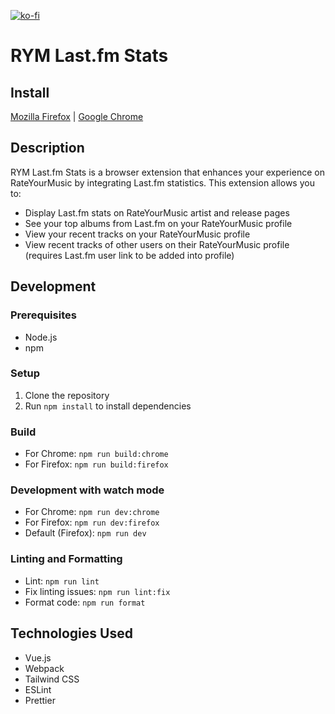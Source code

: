 [![ko-fi](https://ko-fi.com/img/githubbutton_sm.svg)](https://ko-fi.com/F1F215DUPK)

# RYM Last.fm Stats

## Install

<a href="https://addons.mozilla.org/en-US/firefox/addon/rym-last-fm-stats/" target="_blank">Mozilla Firefox</a> | <a href="https://chromewebstore.google.com/detail/rym-lastfm-stats/bckjjmcflcmmcnlogmgogofcmldpcgpk" target="_blank">Google Chrome</a>

## Description

RYM Last.fm Stats is a browser extension that enhances your experience on RateYourMusic by integrating Last.fm statistics. This extension allows you to:

- Display Last.fm stats on RateYourMusic artist and release pages
- See your top albums from Last.fm on your RateYourMusic profile
- View your recent tracks on your RateYourMusic profile
- View recent tracks of other users on their RateYourMusic profile (requires Last.fm user link to be added into profile)

## Development

### Prerequisites

- Node.js
- npm

### Setup

1. Clone the repository
2. Run `npm install` to install dependencies

### Build

- For Chrome: `npm run build:chrome`
- For Firefox: `npm run build:firefox`

### Development with watch mode

- For Chrome: `npm run dev:chrome`
- For Firefox: `npm run dev:firefox`
- Default (Firefox): `npm run dev`

### Linting and Formatting

- Lint: `npm run lint`
- Fix linting issues: `npm run lint:fix`
- Format code: `npm run format`

## Technologies Used

- Vue.js
- Webpack
- Tailwind CSS
- ESLint
- Prettier
